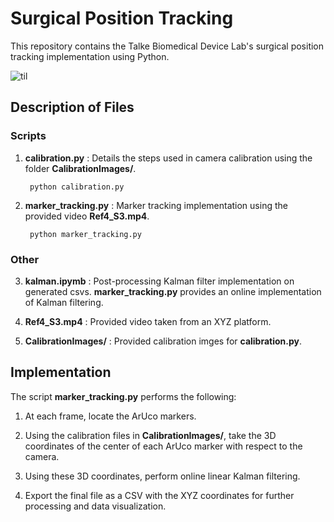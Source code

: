 # Surgical Position Tracking 

This repository contains the Talke Biomedical Device Lab's surgical position tracking implementation using Python. 

![til](./marker_tracking.gif)

## Description of Files

### Scripts
1. **calibration.py** : Details the steps used in camera calibration using the folder **CalibrationImages/**. 

        python calibration.py

2. **marker_tracking.py** : Marker tracking implementation using the provided video **Ref4_S3.mp4**.

        python marker_tracking.py

### Other
3. **kalman.ipymb** : Post-processing Kalman filter implementation on generated csvs. **marker_tracking.py** provides an online implementation of Kalman filtering.

4. **Ref4_S3.mp4** : Provided video taken from an XYZ platform. 

5. **CalibrationImages/** : Provided calibration imges for **calibration.py**.

## Implementation

The script **marker_tracking.py** performs the following:

1. At each frame, locate the ArUco markers. 

2. Using the calibration files in **CalibrationImages/**, take the 3D coordinates of the center of each ArUco marker with respect to the camera. 

3. Using these 3D coordinates, perform online linear Kalman filtering.

4. Export the final file as a CSV with the XYZ coordinates for further processing and data visualization. 